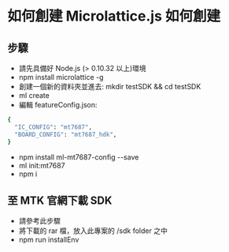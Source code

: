# 如何創建 Microlattice.js 如何創建 


## 步驟
* 請先具備好 Node.js (> 0.10.32 以上)環境
* npm install microlattice -g
* 創建一個新的資料夾並進去: mkdir testSDK && cd testSDK
* ml create
* 編輯 featureConfig.json:
``` bash
{
  "IC_CONFIG": "mt7687",
  "BOARD_CONFIG": "mt7687_hdk",
}
```
* npm install ml-mt7687-config --save
* ml init:mt7687
* npm i

## 至 MTK 官網下載 SDK

* 請參考此步驟
* 將下載的 rar 檔，放入此專案的 /sdk folder 之中
* npm run installEnv

## 
